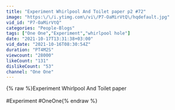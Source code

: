 ```yaml
---
title: "Experiment Whirlpool And Toilet paper p2 #72"
image: "https:\/\/i.ytimg.com\/vi\/P7-OaMirVtQ\/hqdefault.jpg"
vid_id: "P7-OaMirVtQ"
categories: "People-Blogs"
tags: ["One One","Experiment","whirlpool hole"]
date: "2021-10-17T13:31:38+03:00"
vid_date: "2021-10-16T08:30:54Z"
duration: "PT4M2S"
viewcount: "28000"
likeCount: "131"
dislikeCount: "53"
channel: "One One"
---
```

{% raw %}Experiment Whirlpool And Toilet paper<br /><br />#Experiment #OneOne{% endraw %}
